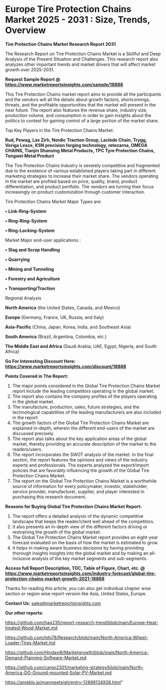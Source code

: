 # Europe Tire Protection Chains Market 2025 - 2031 : Size, Trends, Overview

<strong>Tire Protection Chains Market Research Report 2031</strong>

The Research Report on Tire Protection Chains Market is a Skillful and Deep Analysis of the Present Situation and Challenges. This research report also analyzes other important trends and market drivers that will affect market growth over 2025-2031.

<strong>Request Sample Report @ <a href=https://www.marketreportsinsights.com/sample/18888>https://www.marketreportsinsights.com/sample/18888</a></strong>

This Tire Protection Chains market report aims to provide all the participants and the vendors will all the details about growth factors, shortcomings, threats, and the profitable opportunities that the market will present in the near future. The report also features the revenue share, industry size, production volume, and consumption in order to gain insights about the politics to contest for gaining control of a large portion of the market share.

Top Key Players in the Tire Protection Chains Market:

<strong>Rud, Pewag, Las Zirh, Nordic Traction Group, Laclede Chain, Trygg, Veriga Lesce, KSN precision forging technology, retezarna, OMEGA CHAINS, Tianjin Shanxing Metal Products, TPC Tyre Protection Chains, Tongwei Metal Product</strong>

The Tire Protection Chains Industry is severely competitive and fragmented due to the existence of various established players taking part in different marketing strategies to increase their market share. The vendors operating in the market are profiled based on price, quality, brand, product differentiation, and product portfolio. The vendors are turning their focus increasingly on product customization through customer interaction.

Tire Protection Chains Market Major Types are:

<strong>• Link-Ring-System

• Ring-Ring-System

• Ring-Locking-System</strong>

Market Major end-user applications :

<strong>• Slag and Scrap Handling

• Quarrying

• Mining and Tunneling

• Forestry and Agriculture

• Transporting/Traction</strong>

Regional Analysis

</u><strong><b>North America</b></strong> (the United States, Canada, and Mexico)

<strong><b>Europe </b></strong>(Germany, France, UK, Russia, and Italy)

<strong><b>Asia-Pacific</b></strong> (China, Japan, Korea, India, and Southeast Asia)

<strong><b>South America</b></strong> (Brazil, Argentina, Colombia, etc.)

<strong><b>The Middle East and Africa</b></strong> (Saudi Arabia, UAE, Egypt, Nigeria, and South Africa)

<strong>Go For Interesting Discount Here: <a href=https://www.marketreportsinsights.com/discount/18888>https://www.marketreportsinsights.com/discount/18888</a></strong>

<strong>Points Covered in The Report:</strong>
<ol>
  <li>The major points considered in the Global Tire Protection Chains Market report include the leading competitors operating in the global market.</li>
  <li>The report also contains the company profiles of the players operating in the global market.</li>
  <li>The manufacture, production, sales, future strategies, and the technological capabilities of the leading manufacturers are also included in the report.</li>
  <li>The growth factors of the Global Tire Protection Chains Market are explained in-depth, wherein the different end-users of the market are discussed precisely.</li>
  <li>The report also talks about the key application areas of the global market, thereby providing an accurate description of the market to the readers/users.</li>
  <li>The report incorporates the SWOT analysis of the market. In the final section, the report features the opinions and views of the industry experts and professionals. The experts analyzed the export/import policies that are favorably influencing the growth of the Global Tire Protection Chains Market.</li>
  <li>The report on the Global Tire Protection Chains Market is a worthwhile source of information for every policymaker, investor, stakeholder, service provider, manufacturer, supplier, and player interested in purchasing this research document.</li>
</ol>
<strong>Reasons for Buying Global Tire Protection Chains Market Report:</strong>

<ol>
  <li>The report offers a detailed analysis of the dynamic competitive landscape that keeps the reader/client well ahead of the competitors.</li>
  <li>It also presents an in-depth view of the different factors driving or restraining the growth of the global market.</li>
  <li>The Global Tire Protection Chains Market report provides an eight-year forecast evaluated on the basis of how the market is estimated to grow.</li>
  <li>It helps in making aware business decisions by having providing thorough insights insights into the global market and by making an all-inclusive analysis of the key market segments and sub-segments.</li>
</ol>
<strong>Access full Report Description, TOC, Table of Figure, Chart, etc. @ <a href=https://www.marketreportsinsights.com/industry-forecast/global-tire-protection-chains-market-growth-2021-18888>https://www.marketreportsinsights.com/industry-forecast/global-tire-protection-chains-market-growth-2021-18888</a></strong>


Thanks for reading this article; you can also get individual chapter wise section or region wise report version like Asia, United States, Europe.

<strong>Contact Us:</strong>
sales@marketreportsinsights.com

<strong>Our other reports:</strong>

<a href=https://github.com/haq235/report-research-trend/blob/main/Europe-Heat-treated-Wood-Market.md>https://github.com/haq235/report-research-trend/blob/main/Europe-Heat-treated-Wood-Market.md</a>

<a href=https://github.com/Ishi78/Research/blob/main/North-America-Wheel-Loader-Tires-Market.md>https://github.com/Ishi78/Research/blob/main/North-America-Wheel-Loader-Tires-Market.md</a>

<a href=https://github.com/Hindavi8/Marketgrowth/blob/main/North-America-Demand-Planning-Software-Market.md>https://github.com/Hindavi8/Marketgrowth/blob/main/North-America-Demand-Planning-Software-Market.md</a>

<a href=https://github.com/cargo2301/marketing-strategy/blob/main/North-America-DG-Ground-mounted-Solar-PV-Market.md>https://github.com/cargo2301/marketing-strategy/blob/main/North-America-DG-Ground-mounted-Solar-PV-Market.md</a>

<a href=https://ameblo.jp/manmeetsigh/entry-12888134938.html>https://ameblo.jp/manmeetsigh/entry-12888134938.html</a>"
